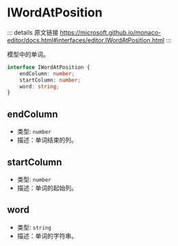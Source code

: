 # IWordAtPosition
        
::: details 原文链接
https://microsoft.github.io/monaco-editor/docs.html#interfaces/editor.IWordAtPosition.html
:::

模型中的单词。

```ts
interface IWordAtPosition {
    endColumn: number;
    startColumn: number;
    word: string;
}
```

## endColumn
- 类型: `number`
- 描述：单词结束的列。
## startColumn
- 类型: `number`
- 描述：单词的起始列。
## word
- 类型: `string`
- 描述：单词的字符串。